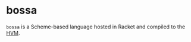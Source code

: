 bossa
=====

`bossa` is a Scheme-based language hosted in Racket and compiled to the [HVM](https://github.com/HigherOrderCO/hvm).


